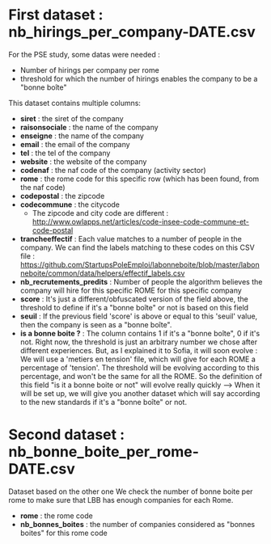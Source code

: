 # First dataset : nb_hirings_per_company-DATE.csv

For the PSE study, some datas were needed : 
- Number of hirings per company per rome
- threshold for which the number of hirings enables the company to be a "bonne boîte"

This dataset contains multiple columns: 
- **siret** : the siret of the company
- **raisonsociale** : the name of the company
- **enseigne** : the name of the company
- **email** : the email of the company
- **tel** : the tel of the company
- **website** : the website of the company
- **codenaf** : the naf code of the company (activity sector)
- **rome** : the rome code for this specific row (which has been found, from the naf code)
- **codepostal** : the zipcode
- **codecommune** : the citycode
    - The zipcode and city code are different : http://www.owlapps.net/articles/code-insee-code-commune-et-code-postal 
- **trancheeffectif** : Each value matches to a number of people in the company. We can find the labels matching to these codes on this CSV file : https://github.com/StartupsPoleEmploi/labonneboite/blob/master/labonneboite/common/data/helpers/effectif_labels.csv 
- **nb_recrutements_predits** : Number of people the algorithm believes the company will hire for this specific ROME for this specific company
- **score** : It's just a different/obfuscated version of the field above, the threshold to define if it's a "bonne boîte" or not is based on this field
- **seuil** : If the previous field 'score' is above or equal to this 'seuil' value, then the company is seen as a "bonne boîte".
- **is a bonne boite ?** : The column contains 1 if it's a "bonne boîte", 0 if it's not. Right now, the threshold is just an arbitrary number we chose after different experiences. But, as I explained it to Sofia, it will soon evolve : We will use a 'metiers en tension' file, which will give for each ROME a percentage of 'tension'. The threshold will be evolving according to this percentage, and won't be the same for all the ROME. So the definition of this field "is it a bonne boite or not" will evolve really quickly --> When it will be set up, we will give you another dataset which will say according to the new standards if it's a "bonne boîte" or not. 

# Second dataset : nb_bonne_boite_per_rome-DATE.csv

Dataset based on the other one
We check the number of bonne boite per rome to make sure that LBB has enough companies for each Rome.

- **rome** : the rome code
- **nb_bonnes_boites** : the number of companies considered as "bonnes boites" for this rome code
